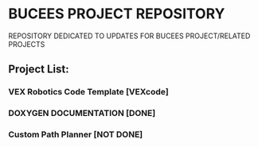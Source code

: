 # BUCEES PROJECT REPOSITORY
REPOSITORY DEDICATED TO UPDATES FOR BUCEES PROJECT/RELATED PROJECTS

## Project List:
### VEX Robotics Code Template [VEXcode]
### DOXYGEN DOCUMENTATION [DONE]
### Custom Path Planner [NOT DONE]
